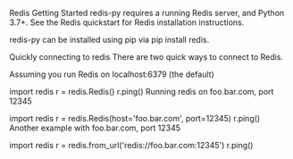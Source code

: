 Redis
Getting Started
redis-py requires a running Redis server, and Python 3.7+. See the Redis quickstart for Redis installation instructions.

redis-py can be installed using pip via pip install redis.

Quickly connecting to redis
There are two quick ways to connect to Redis.

Assuming you run Redis on localhost:6379 (the default)

import redis
r = redis.Redis()
r.ping()
Running redis on foo.bar.com, port 12345

import redis
r = redis.Redis(host='foo.bar.com', port=12345)
r.ping()
Another example with foo.bar.com, port 12345

import redis
r = redis.from_url('redis://foo.bar.com:12345')
r.ping()
